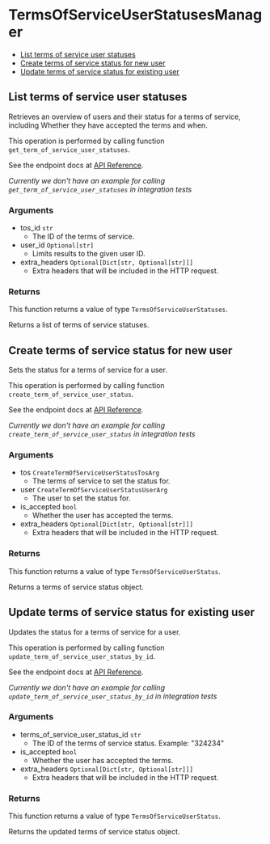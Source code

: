 # TermsOfServiceUserStatusesManager


- [List terms of service user statuses](#list-terms-of-service-user-statuses)
- [Create terms of service status for new user](#create-terms-of-service-status-for-new-user)
- [Update terms of service status for existing user](#update-terms-of-service-status-for-existing-user)

## List terms of service user statuses

Retrieves an overview of users and their status for a
terms of service, including Whether they have accepted
the terms and when.

This operation is performed by calling function `get_term_of_service_user_statuses`.

See the endpoint docs at
[API Reference](https://developer.box.com/reference/get-terms-of-service-user-statuses/).

*Currently we don't have an example for calling `get_term_of_service_user_statuses` in integration tests*

### Arguments

- tos_id `str`
  - The ID of the terms of service.
- user_id `Optional[str]`
  - Limits results to the given user ID.
- extra_headers `Optional[Dict[str, Optional[str]]]`
  - Extra headers that will be included in the HTTP request.


### Returns

This function returns a value of type `TermsOfServiceUserStatuses`.

Returns a list of terms of service statuses.


## Create terms of service status for new user

Sets the status for a terms of service for a user.

This operation is performed by calling function `create_term_of_service_user_status`.

See the endpoint docs at
[API Reference](https://developer.box.com/reference/post-terms-of-service-user-statuses/).

*Currently we don't have an example for calling `create_term_of_service_user_status` in integration tests*

### Arguments

- tos `CreateTermOfServiceUserStatusTosArg`
  - The terms of service to set the status for.
- user `CreateTermOfServiceUserStatusUserArg`
  - The user to set the status for.
- is_accepted `bool`
  - Whether the user has accepted the terms.
- extra_headers `Optional[Dict[str, Optional[str]]]`
  - Extra headers that will be included in the HTTP request.


### Returns

This function returns a value of type `TermsOfServiceUserStatus`.

Returns a terms of service status object.


## Update terms of service status for existing user

Updates the status for a terms of service for a user.

This operation is performed by calling function `update_term_of_service_user_status_by_id`.

See the endpoint docs at
[API Reference](https://developer.box.com/reference/put-terms-of-service-user-statuses-id/).

*Currently we don't have an example for calling `update_term_of_service_user_status_by_id` in integration tests*

### Arguments

- terms_of_service_user_status_id `str`
  - The ID of the terms of service status. Example: "324234"
- is_accepted `bool`
  - Whether the user has accepted the terms.
- extra_headers `Optional[Dict[str, Optional[str]]]`
  - Extra headers that will be included in the HTTP request.


### Returns

This function returns a value of type `TermsOfServiceUserStatus`.

Returns the updated terms of service status object.


